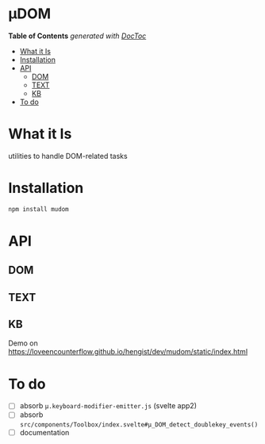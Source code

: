 

# µDOM



<!-- START doctoc generated TOC please keep comment here to allow auto update -->
<!-- DON'T EDIT THIS SECTION, INSTEAD RE-RUN doctoc TO UPDATE -->
**Table of Contents**  *generated with [DocToc](https://github.com/thlorenz/doctoc)*

- [What it Is](#what-it-is)
- [Installation](#installation)
- [API](#api)
  - [DOM](#dom)
  - [TEXT](#text)
  - [KB](#kb)
- [To do](#to-do)

<!-- END doctoc generated TOC please keep comment here to allow auto update -->


# What it Is

utilities to handle DOM-related tasks

# Installation

```bash
npm install mudom
```

# API

## DOM
## TEXT
## KB

Demo on https://loveencounterflow.github.io/hengist/dev/mudom/static/index.html


# To do

* [ ] absorb `µ.keyboard-modifier-emitter.js` (svelte app2)
* [ ] absorb `src/components/Toolbox/index.svelte#µ_DOM_detect_doublekey_events()`
* [ ] documentation
